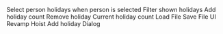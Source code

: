 
Select person holidays when person is selected
Filter shown holidays
Add holiday count
Remove holiday
Current holiday count
Load File
Save File
UI Revamp
Hoist Add holiday Dialog
